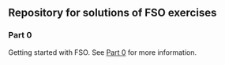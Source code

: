 ## Repository for solutions of FSO exercises

### Part 0
Getting started with FSO. See [Part 0](/Part%200) for more information.